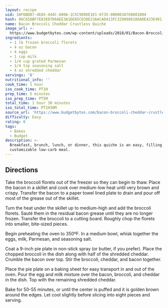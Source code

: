 ```yaml
---
layout: recipe
uid: 3AF6BDB7-4EA5-444C-A00A-1C5C989DE1E1-6735-000003A768881804
hash: 06C658BF7E83E07D6AEE3A1DE85CD38E23AACAD413FC3290986186ADE423E401
name: Bacon Broccoli Cheddar Crustless Quiche
image_url: >-
  https://www.budgetbytes.com/wp-content/uploads/2018/01/Bacon-Broccoli-Cheddar-Crustless-Quiche-V-1-300x400.jpg
ingredients:
  - 1 lb frozen broccoli florets
  - 4 oz bacon
  - 4 eggs
  - 1 cup milk
  - 1/4 cup grated Parmesan
  - 1/4 tsp seasoning salt
  - 4 oz shredded cheddar
servings: '8'
nutritional_info: ''
cook_time: 1 hour
iso_cook_time: PT1H
prep_time: 5 minutes
iso_prep_time: PT5M
total_time: 1 hour 30 minutes
iso_total_time: PT1H30M
source_url: 'https://www.budgetbytes.com/bacon-broccoli-cheddar-crustless-quiche/'
difficulty: Easy
rating: 0
tags:
  - Bakes
  - Budget
description: >-
  Breakfast, brunch, lunch, or dinner, this quiche is an easy, filling, and
  customizable low-carb meal.
---
```

## Directions

Take the broccoli florets out of the freezer so they can begin to thaw. Place the bacon in a skillet and cook over medium-low heat until very brown and crispy. Transfer the bacon to a paper towel lined plate to drain and pour off most of the grease out of the skillet.

Turn the heat under the skillet up to medium-high and add the broccoli florets. Sauté them in the residual bacon grease until they are no longer frozen. Transfer the broccoli to a cutting board. Roughly chop the florets into smaller, bite-sized pieces.

Begin preheating the oven to 350ºF. In a medium bowl, whisk together the eggs, milk, Parmesan, and seasoning salt.

Coat a 9-inch pie plate in non-stick spray (or butter, if you prefer). Place the chopped broccoli in the dish along with half of the shredded cheddar. Crumble the bacon over top. Stir the broccoli, cheddar, and bacon together.

Place the pie plate on a baking sheet for easy transport in and out of the oven. Pour the egg and milk mixture over the bacon, broccoli, and cheddar in the dish. Top with the remaining shredded cheddar.

Bake for 50-55 minutes, or until the center is puffed and it is golden brown around the edges. Let cool slightly before slicing into eight pieces and serving.
